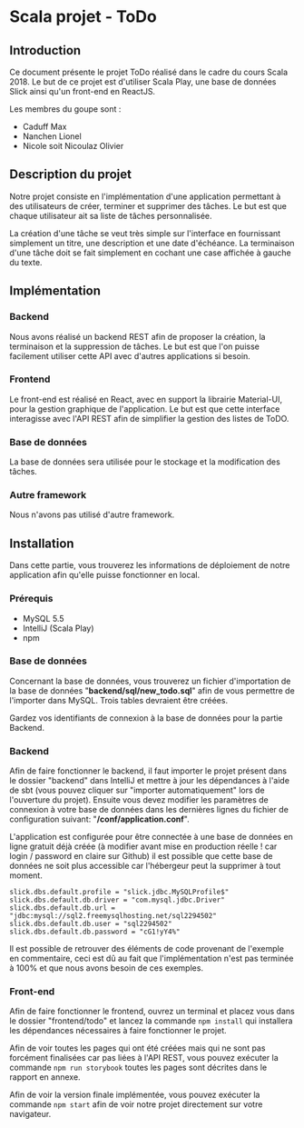 # Scala projet - ToDo

## Introduction

Ce document présente le projet ToDo réalisé dans le cadre du cours Scala 2018. Le but de ce projet est d'utiliser Scala Play, une base de données Slick ainsi qu'un front-end en ReactJS.

Les membres du goupe sont :

- Caduff Max
- Nanchen Lionel
- Nicole soit Nicoulaz Olivier

## Description du projet

Notre projet consiste en l'implémentation d'une application permettant à des utilisateurs de créer, terminer et supprimer des tâches. Le but est que chaque utilisateur ait sa liste de tâches personnalisée.

La création d'une tâche se veut très simple sur l'interface en fournissant simplement un titre, une description et une date d'échéance. La terminaison d'une tâche doit se fait simplement en cochant une case affichée à gauche du texte.

## Implémentation

### Backend

Nous avons réalisé un backend REST afin de proposer la création, la terminaison et la suppression de tâches. Le but est que l'on puisse facilement utiliser cette API avec d'autres applications si besoin.

### Frontend

Le front-end est réalisé en React, avec en support la librairie Material-UI, pour la gestion graphique de l'application. Le but est que cette interface interagisse avec l'API REST afin de simplifier la gestion des listes de ToDO.

### Base de données

La base de données sera utilisée pour le stockage et la modification des tâches.

### Autre framework

Nous n'avons pas utilisé d'autre framework.

## Installation

Dans cette partie, vous trouverez les informations de déploiement de notre application afin qu'elle puisse fonctionner en local.

### Prérequis

- MySQL 5.5
- IntelliJ (Scala Play)
- npm

### Base de données

Concernant la base de données, vous trouverez un fichier d'importation de la base de données  "**backend/sql/new_todo.sql**" afin de vous permettre de l'importer dans MySQL. Trois tables devraient être créées.

Gardez vos identifiants de connexion à la base de données pour la partie Backend.

### Backend

Afin de faire fonctionner le backend, il faut importer le projet présent dans le dossier "backend" dans IntelliJ et mettre à jour les dépendances à l'aide de sbt (vous pouvez cliquer sur "importer automatiquement" lors de l'ouverture du projet). Ensuite vous devez modifier les paramètres de connexion à votre base de données dans les dernières lignes du fichier de configuration suivant: "**/conf/application.conf**".

L'application est configurée pour être connectée à une base de données en ligne gratuit déjà créée (à modifier avant mise en production réelle ! car login / password en claire sur Github) il est possible que cette base de données ne soit plus accessible car l'hébergeur peut la supprimer à tout moment.

```
slick.dbs.default.profile = "slick.jdbc.MySQLProfile$"
slick.dbs.default.db.driver = "com.mysql.jdbc.Driver"
slick.dbs.default.db.url = "jdbc:mysql://sql2.freemysqlhosting.net/sql2294502"
slick.dbs.default.db.user = "sql2294502"
slick.dbs.default.db.password = "cG1!yY4%"
```

Il est possible de retrouver des éléments de code provenant de l'exemple en commentaire, ceci est dû au fait que l'implémentation n'est pas terminée à 100% et que nous avons besoin de ces exemples.

### Front-end

Afin de faire fonctionner le frontend, ouvrez un terminal et placez vous dans le dossier "frontend/todo" et lancez la commande `npm install` qui installera les dépendances nécessaires à faire fonctionner le projet.

Afin de voir toutes les pages qui ont été créées mais qui ne sont pas forcément finalisées car pas liées à l'API REST, vous pouvez exécuter la commande `npm run storybook` toutes les pages sont décrites dans le rapport en annexe.

Afin de voir la version finale implémentée, vous pouvez exécuter la commande `npm start` afin de voir notre projet directement sur votre navigateur.